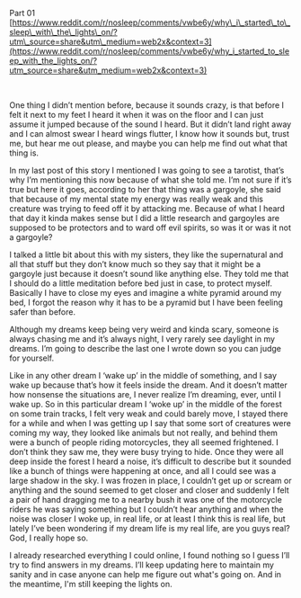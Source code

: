 Part 01 [https://www.reddit.com/r/nosleep/comments/vwbe6y/why\_i\_started\_to\_sleep\_with\_the\_lights\_on/?utm\_source=share&utm\_medium=web2x&context=3](https://www.reddit.com/r/nosleep/comments/vwbe6y/why_i_started_to_sleep_with_the_lights_on/?utm_source=share&utm_medium=web2x&context=3)

&#x200B;

One thing I didn’t mention before, because it sounds crazy, is that before I felt it next to my feet I heard it when it was on the floor and I can just assume it jumped because of the sound I heard. But it didn’t land right away and I can almost swear I heard wings flutter, I know how it sounds but, trust me, but hear me out please, and maybe you can help me find out what that thing is.

In my last post of this story I mentioned I was going to see a tarotist, that’s why I’m mentioning this now because of what she told me. I’m not sure if it’s true but here it goes, according to her that thing was a gargoyle, she said that because of my mental state my energy was really weak and this creature was trying to feed off it by attacking me. Because of what I heard that day it kinda makes sense but I did a little research and gargoyles are supposed to be protectors and to ward off evil spirits, so was it or was it not a gargoyle?

I talked a little bit about this with my sisters, they like the supernatural and all that stuff but they don’t know much so they say that it might be a gargoyle just because it doesn’t sound like anything else. They told me that I should do a little meditation before bed just in case, to protect myself. Basically I have to close my eyes and imagine a white pyramid around my bed, I forgot the reason why it has to be a pyramid but I have been feeling safer than before.

Although my dreams keep being very weird and kinda scary, someone is always chasing me and it’s always night, I very rarely see daylight in my dreams. I’m going to describe the last one I wrote down so you can judge for yourself.

Like in any other dream I ‘wake up’ in the middle of something, and I say wake up because that’s how it feels inside the dream. And it doesn’t matter how nonsense the situations are, I never realize I’m dreaming, ever, until I wake up. So in this particular dream I ‘woke up’ in the middle of the forest on some train tracks, I felt very weak and could barely move, I stayed there for a while and when I was getting up I say that some sort of creatures were coming my way, they looked like animals but not really, and behind them were a bunch of people riding motorcycles, they all seemed frightened. I don’t think they saw me, they were busy trying to hide. Once they were all deep inside the forest I heard a noise, it’s difficult to describe but it sounded like a bunch of things were happening at once, and all I could see was a large shadow in the sky. I was frozen in place, I couldn’t get up or scream or anything and the sound seemed to get closer and closer and suddenly I felt a pair of hand dragging me to a nearby bush it was one of the motorcycle riders he was saying something but I couldn’t hear anything and when the noise was closer I woke up, in real life, or at least I think this is real life, but lately I’ve been wondering if my dream life is my real life, are you guys real? God, I really hope so.

I already researched everything I could online, I found nothing so I guess I’ll try to find answers in my dreams. I’ll keep updating here to maintain my sanity and in case anyone can help me figure out what's going on. And in the meantime, I'm still keeping the lights on. 
